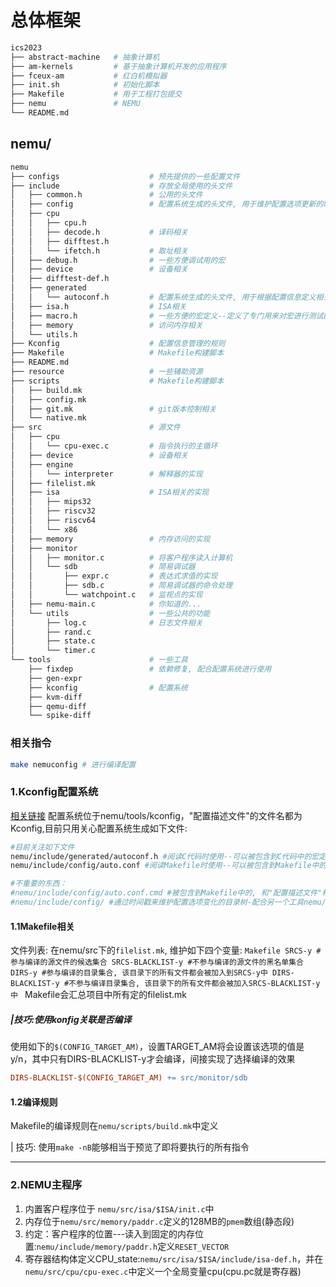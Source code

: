 # 总体框架

```bash
ics2023
├── abstract-machine   # 抽象计算机
├── am-kernels         # 基于抽象计算机开发的应用程序
├── fceux-am           # 红白机模拟器
├── init.sh            # 初始化脚本
├── Makefile           # 用于工程打包提交
├── nemu               # NEMU
└── README.md
```

## nemu/

```bash
nemu
├── configs                    # 预先提供的一些配置文件
├── include                    # 存放全局使用的头文件
│   ├── common.h               # 公用的头文件
│   ├── config                 # 配置系统生成的头文件, 用于维护配置选项更新的时间戳
│   ├── cpu
│   │   ├── cpu.h
│   │   ├── decode.h           # 译码相关
│   │   ├── difftest.h
│   │   └── ifetch.h           # 取址相关
│   ├── debug.h                # 一些方便调试用的宏
│   ├── device                 # 设备相关
│   ├── difftest-def.h
│   ├── generated
│   │   └── autoconf.h         # 配置系统生成的头文件, 用于根据配置信息定义相关的宏
│   ├── isa.h                  # ISA相关
│   ├── macro.h                # 一些方便的宏定义--定义了专门用来对宏进行测试的宏
│   ├── memory                 # 访问内存相关
│   └── utils.h
├── Kconfig                    # 配置信息管理的规则
├── Makefile                   # Makefile构建脚本
├── README.md
├── resource                   # 一些辅助资源
├── scripts                    # Makefile构建脚本
│   ├── build.mk
│   ├── config.mk
│   ├── git.mk                 # git版本控制相关
│   └── native.mk
├── src                        # 源文件
│   ├── cpu
│   │   └── cpu-exec.c         # 指令执行的主循环
│   ├── device                 # 设备相关
│   ├── engine
│   │   └── interpreter        # 解释器的实现
│   ├── filelist.mk
│   ├── isa                    # ISA相关的实现
│   │   ├── mips32
│   │   ├── riscv32
│   │   ├── riscv64
│   │   └── x86
│   ├── memory                 # 内存访问的实现
│   ├── monitor
│   │   ├── monitor.c          # 将客户程序读入计算机
│   │   └── sdb                # 简易调试器
│   │       ├── expr.c         # 表达式求值的实现
│   │       ├── sdb.c          # 简易调试器的命令处理
│   │       └── watchpoint.c   # 监视点的实现
│   ├── nemu-main.c            # 你知道的...
│   └── utils                  # 一些公共的功能
│       ├── log.c              # 日志文件相关
│       ├── rand.c
│       ├── state.c
│       └── timer.c
└── tools                      # 一些工具
    ├── fixdep                 # 依赖修复, 配合配置系统进行使用
    ├── gen-expr
    ├── kconfig                # 配置系统
    ├── kvm-diff
    ├── qemu-diff
    └── spike-diff
```

### 相关指令

```bash
make nemuconfig # 进行编译配置

```

### 1.Kconfig配置系统

[相关链接](https://nju-projectn.github.io/ics-pa-gitbook/ics2024/1.3.html)
配置系统位于nemu/tools/kconfig，"配置描述文件"的文件名都为Kconfig,目前只用关心配置系统生成如下文件:

```bash
#目前关注如下文件
nemu/include/generated/autoconf.h #阅读C代码时使用--可以被包含到C代码中的宏定义
nemu/include/config/auto.conf #阅读Makefile时使用--可以被包含到Makefile中的变量定义

#不重要的东西：
#nemu/include/config/auto.conf.cmd #被包含到Makefile中的, 和"配置描述文件"相关的依赖规则
#nemu/include/config/ #通过时间戳来维护配置选项变化的目录树-配合另一个工具nemu/tools/fixdep来使用
```

#### 1.1Makefile相关

文件列表: 在nemu/src下的`filelist.mk`, 维护如下四个变量:
    ```Makefile
    SRCS-y #参与编译的源文件的候选集合
    SRCS-BLACKLIST-y #不参与编译的源文件的黑名单集合
    DIRS-y #参与编译的目录集合, 该目录下的所有文件都会被加入到SRCS-y中
    DIRS-BLACKLIST-y #不参与编译目录集合, 该目录下的所有文件都会被加入SRCS-BLACKLIST-y中
    ```
    Makefile会汇总项目中所有定的filelist.mk

##### |技巧:使用konfig关联是否编译

使用如下的`$(CONFIG_TARGET_AM)`，设置TARGET_AM将会设置该选项的值是y/n，其中只有DIRS-BLACKLIST-y才会编译，间接实现了选择编译的效果

```Makefile
DIRS-BLACKLIST-$(CONFIG_TARGET_AM) += src/monitor/sdb
```

#### 1.2编译规则

Makefile的编译规则在`nemu/scripts/build.mk`中定义

| 技巧: 使用`make -nB`能够相当于预览了即将要执行的所有指令

---

### 2.NEMU主程序

1. 内置客户程序位于 `nemu/src/isa/$ISA/init.c`中
2. 内存位于`nemu/src/memory/paddr.c`定义的128MB的`pmem`数组(静态段)
3. 约定：客户程序的位置---读入到固定的内存位置:`nemu/include/memory/paddr.h`定义`RESET_VECTOR`
4. 寄存器结构体定义CPU_state:`nemu/src/isa/$ISA/include/isa-def.h`，并在`nemu/src/cpu/cpu-exec.c`中定义一个全局变量cpu(cpu.pc就是寄存器)
